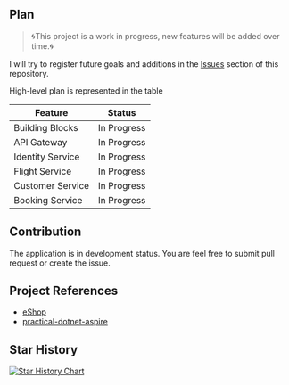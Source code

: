 ## Plan

> 🌀This project is a work in progress, new features will be added over time.🌀

I will try to register future goals and additions in the [Issues](https://github.com/danganhphu?tab=repositories/issues)
section of this repository.

High-level plan is represented in the table

| Feature          | Status      |
|------------------|-------------|
| Building Blocks  | In Progress |
| API Gateway      | In Progress |
| Identity Service | In Progress |
| Flight Service   | In Progress |
| Customer Service | In Progress |
| Booking Service  | In Progress |

## Contribution

The application is in development status. You are feel free to submit pull request or create the issue.

## Project References

- [eShop](https://github.com/dotnet/eShop)
- [practical-dotnet-aspire](https://github.com/thangchung/practical-dotnet-aspire)

## Star History

[![Star History Chart](https://api.star-history.com/svg?repos=danganhphu/airline-suite-server&type=Date)](https://star-history.com/#danganhphu/airline-suite-server&Date)
